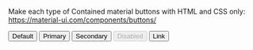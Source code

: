 Make each type of Contained material buttons with HTML and CSS only:
https://material-ui.com/components/buttons/

<Button variant="contained">Default</Button>
<Button variant="contained" color="primary">
  Primary
</Button>
<Button variant="contained" color="secondary">
  Secondary
</Button>
<Button variant="contained" disabled>
  Disabled
</Button>
<Button variant="contained" color="primary" href="#contained-buttons">
  Link
</Button>